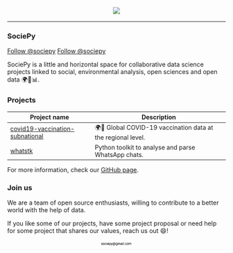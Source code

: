 <div align="center">
  <img src="https://avatars.githubusercontent.com/u/64279618?s=400&u=75525048b8735c2f18be901b239ccbcbfcdfcb92&v=4" width="20%"><br>
</div>

---

### SociePy

<a class="github-button" href="https://github.com/sociepy" data-color-scheme="no-preference: light; light: dark; dark: light;" data-size="large" aria-label="Follow @sociepy on GitHub">Follow @sociepy</a>
<a href="https://twitter.com/sociepy?ref_src=twsrc%5Etfw" class="twitter-follow-button" data-show-count="false">Follow @sociepy</a>

SociePy is a little and horizontal space for collaborative data science projects linked to social, environmental analysis, open sciences and open data 🌍🍃📊.

### Projects

| Project name | Description |
|- |- |
| [covid19-vaccination-subnational](https://sociepy.org/covid19-vaccination-subnational) |  🌍💉 Global COVID-19 vaccination data at the regional level.  |
| [whatstk](https://whatstk.lcsrg.me) | Python toolkit to analyse and parse WhatsApp chats. |

For more information, check our [GitHub page](https://github.com/sociepy).

### Join us
We are a team of open source enthusiasts, willing to contribute to a better world with the help of data.

If you like some of our projects, have some project proposal or need help for some project that shares our values, reach us out 😄!

<div align="center">
  <img src="https://raw.githubusercontent.com/sociepy/sociepy.github.io/main/mail.png" width="15%"><br>
</div>
